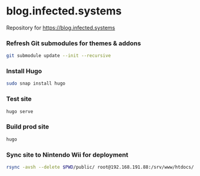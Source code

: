 # blog.infected.systems

Repository for https://blog.infected.systems

### Refresh Git submodules for themes & addons
```sh
git submodule update --init --recursive
```

### Install Hugo
```sh
sudo snap install hugo
```

### Test site
```sh
hugo serve
```

### Build prod site
```sh
hugo
```

### Sync site to Nintendo Wii for deployment
```sh
rsync -avsh --delete $PWD/public/ root@192.168.191.88:/srv/www/htdocs/
```
